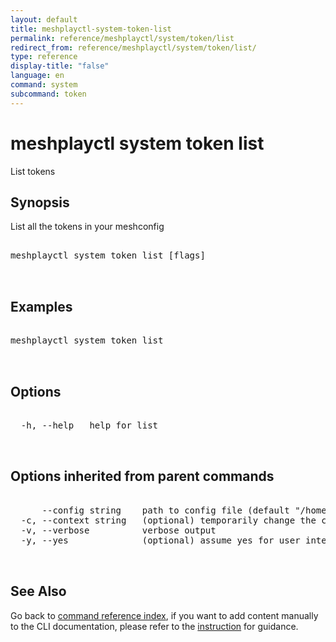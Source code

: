 ```yaml
---
layout: default
title: meshplayctl-system-token-list
permalink: reference/meshplayctl/system/token/list
redirect_from: reference/meshplayctl/system/token/list/
type: reference
display-title: "false"
language: en
command: system
subcommand: token
---
```


# meshplayctl system token list

List tokens

## Synopsis

List all the tokens in your meshconfig
<pre class='codeblock-pre'>
<div class='codeblock'>
meshplayctl system token list [flags]

</div>
</pre> 

## Examples

<pre class='codeblock-pre'>
<div class='codeblock'>
meshplayctl system token list

</div>
</pre> 

## Options

<pre class='codeblock-pre'>
<div class='codeblock'>
  -h, --help   help for list

</div>
</pre>

## Options inherited from parent commands

<pre class='codeblock-pre'>
<div class='codeblock'>
      --config string    path to config file (default "/home/runner/.meshplay/config.yaml")
  -c, --context string   (optional) temporarily change the current context.
  -v, --verbose          verbose output
  -y, --yes              (optional) assume yes for user interactive prompts.

</div>
</pre>

## See Also

Go back to [command reference index](/reference/meshplayctl/), if you want to add content manually to the CLI documentation, please refer to the [instruction](/project/contributing/contributing-cli#preserving-manually-added-documentation) for guidance.
